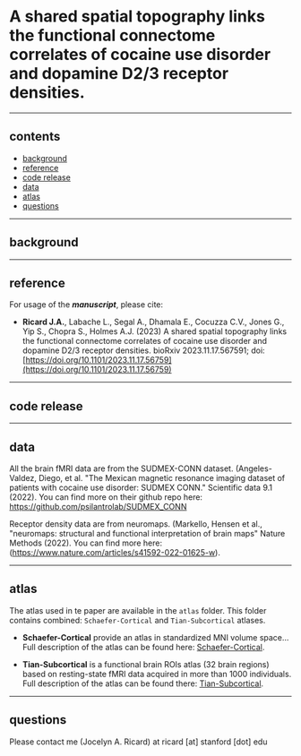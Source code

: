 


A shared spatial topography links the functional connectome correlates of cocaine use disorder and dopamine D2/3 receptor densities.
================
------------------------------------------------------------------------

## contents

- [background](#background)
- [reference](#reference)
- [code release](#code-release)
- [data](#data)
- [atlas](#atlas)
- [questions](#questions)

------------------------------------------------------------------------

## background


------------------------------------------------------------------------

## reference

For usage of the ***manuscript***, please cite:
- **Ricard J.A.**, Labache L., Segal A., Dhamala E., Cocuzza C.V., Jones G., Yip S., Chopra S., Holmes A.J. (2023)
  A shared spatial topography links the functional connectome correlates of cocaine use disorder and dopamine D2/3 receptor densities.
  bioRxiv 2023.11.17.567591; doi: [https://doi.org/10.1101/2023.11.17.56759](https://doi.org/10.1101/2023.11.17.56759)

------------------------------------------------------------------------

## code release



------------------------------------------------------------------------

## data

All the brain fMRI data are from the SUDMEX-CONN dataset.
(Angeles-Valdez, Diego, et al. "The Mexican magnetic resonance imaging dataset of patients with cocaine use disorder: SUDMEX CONN." Scientific data 9.1 (2022). You can find more on their github repo here: https://github.com/psilantrolab/SUDMEX_CONN

Receptor density data are from neuromaps.
(Markello, Hensen et al., "neuromaps: structural and functional interpretation of brain maps" Nature Methods (2022). You can find more here: (https://www.nature.com/articles/s41592-022-01625-w).


------------------------------------------------------------------------

## atlas

The atlas used in te paper are available in the `atlas` folder. This
folder contains combined: `Schaefer-Cortical` and `Tian-Subcortical` atlases.

- **Schaefer-Cortical** provide an atlas in standardized MNI volume space...
Full description of the atlas can be found here:
  [Schaefer-Cortical](https://academic.oup.com/cercor/article/28/9/3095/3978804). 

- **Tian-Subcortical** is a functional brain ROIs atlas (32 brain regions) based
  on resting-state fMRI data acquired in more than 1000 individuals. Full description of the atlas can be found there:
  [Tian-Subcortical](https://www.nature.com/articles/s41593-020-00711-6).


------------------------------------------------------------------------

## questions

Please contact me (Jocelyn A. Ricard) at ricard [at] stanford [dot] edu
